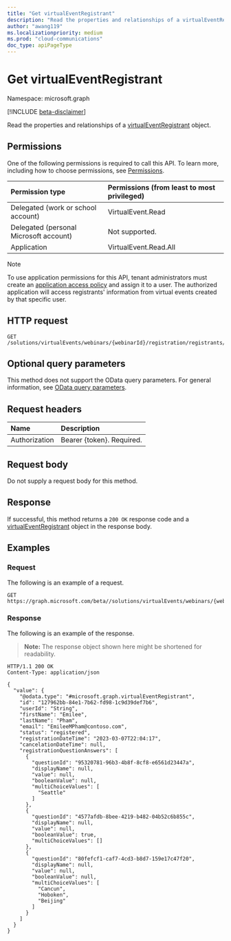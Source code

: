 ```yaml
---
title: "Get virtualEventRegistrant"
description: "Read the properties and relationships of a virtualEventRegistrant object."
author: "awang119"
ms.localizationpriority: medium
ms.prod: "cloud-communications"
doc_type: apiPageType
---
```


# Get virtualEventRegistrant

Namespace: microsoft.graph

[!INCLUDE [beta-disclaimer](../../includes/beta-disclaimer.md)]

Read the properties and relationships of a [virtualEventRegistrant](../resources/virtualeventregistrant.md) object.

## Permissions

One of the following permissions is required to call this API. To learn more, including how to choose permissions, see [Permissions](/graph/permissions-reference).

|Permission type|Permissions (from least to most privileged)|
|:---|:---|
|Delegated (work or school account)|VirtualEvent.Read|
|Delegated (personal Microsoft account)|Not supported.|
|Application|VirtualEvent.Read.All|

> [!NOTE]
>
> To use application permissions for this API, tenant administrators must create an [application access policy](/graph/cloud-communication-online-meeting-application-access-policy) and assign it to a user. The authorized application will access registrants' information from virtual events created by that specific user.

## HTTP request

<!-- {
  "blockType": "ignored"
}
-->
``` http
GET /solutions/virtualEvents/webinars/{webinarId}/registration/registrants/{registrantId}
```

## Optional query parameters

This method does not support the OData query parameters. For general information, see [OData query parameters](/graph/query-parameters).

## Request headers

|Name|Description|
|:---|:---|
|Authorization|Bearer {token}. Required.|

## Request body

Do not supply a request body for this method.

## Response

If successful, this method returns a `200 OK` response code and a [virtualEventRegistrant](../resources/virtualeventregistrant.md) object in the response body.

## Examples

### Request

The following is an example of a request.
<!-- {
  "blockType": "request",
  "name": "get_virtualeventregistrant"
}
-->
``` http
GET https://graph.microsoft.com/beta//solutions/virtualEvents/webinars/{webinarId}/registration/registrants/{registrantId}
```

### Response

The following is an example of the response.
>**Note:** The response object shown here might be shortened for readability.
<!-- {
  "blockType": "response",
  "truncated": true,
  "@odata.type": "microsoft.graph.virtualEventRegistrant"
}
-->
``` http
HTTP/1.1 200 OK
Content-Type: application/json

{
  "value": {
    "@odata.type": "#microsoft.graph.virtualEventRegistrant",
    "id": "127962bb-84e1-7b62-fd98-1c9d39def7b6",
    "userId": "String",
    "firstName": "Emilee",
    "lastName": "Pham",
    "email": "EmileeMPham@contoso.com",
    "status": "registered",
    "registrationDateTime": "2023-03-07T22:04:17",
    "cancelationDateTime": null,
    "registrationQuestionAnswers": [
      {
        "questionId": "95320781-96b3-4b8f-8cf8-e6561d23447a",
        "displayName": null,
        "value": null,
        "booleanValue": null,
        "multiChoiceValues": [
          "Seattle"
        ]
      },
      {
        "questionId": "4577afdb-8bee-4219-b482-04b52c6b855c",
        "displayName": null,
        "value": null,
        "booleanValue": true,
        "multiChoiceValues": []
      },
      {
        "questionId": "80fefcf1-caf7-4cd3-b8d7-159e17c47f20",
        "displayName": null,
        "value": null,
        "booleanValue": null,
        "multiChoiceValues": [
          "Cancun",
          "Hoboken",
          "Beijing"
        ]
      }
    ]
  }
}
```
